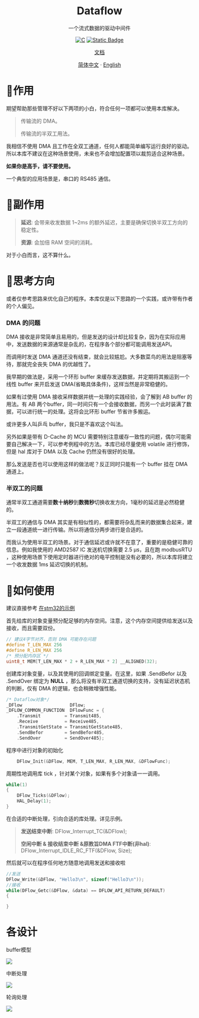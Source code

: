 <p align="center">
 <h1 align="center">Dataflow</h1>
 <p align="center">一个流式数据的驱动中间件</p>
</p>

<p align="center">
    <a href="https://github.com/anuraghazra/github-readme-stats/graphs/contributors"><img alt="C" src="https://img.shields.io/badge/C-00599C.svg?logo=c&logoColor=white" /></a>
    <a href="https://www.gnu.org/licenses/gpl-3.0.en.html"><img alt="Static Badge" src="https://img.shields.io/badge/license%20-%20GPL%203.0%20-%20blue" /></a>
</p>

<p align="center">
    <a href="https://wiki.yono233.cn/Dataflow/zh_hans/">文档</a>
</p>

<p align="center">
    <a href="/README.md">简体中文</a>
    ·
    <a href="/Example/README.DATA/README_EN.md">English</a>
</p>

# 💉作用
期望帮助那些管理不好以下两项的小白，符合任何一项都可以使用本库解决。

>传输流的 DMA。
>
>传输流的半双工用法。

我相信不使用 DMA 且工作在全双工通道，任何人都能简单编写运行良好的驱动。所以本库不建议在这种场景使用，未来也不会增加配置项以裁剪适合这种场景。

**如果你是高手，请不要使用。**

一个典型的应用场景是，串口的 RS485 通信。

# 🩼副作用
>**延迟**: 会带来收发数据 1~2ms 的额外延迟，主要是确保切换半双工方向的稳定性。
>
>**资源**: 会加倍 RAM 空间的消耗。

对于小白而言，这不算什么。

# 🧺思考方向

或者仅参考思路来优化自己的程序。本库仅是以下思路的一个实践，或许带有作者的个人偏见。

### DMA 的问题
DMA 接收是非常简单且易用的，但是发送的设计却比较复杂，因为在实际应用中，发送数据的来源通常是杂乱的，在程序各个部分都可能调用发送API。

而调用时发送 DMA 通道还没有结束，就会比较尴尬。大多数菜鸟的用法是阻塞等待，那就完全丧失 DMA 的优越性了。

我早期的做法是，采用一个环形 buffer 来缓存发送数据，并定期将其搬运到一个线性 buffer 来开启发送 DMA(省略具体条件)，这样当然是非常稳健的。

如果有过使用 DMA 接收采样数据并统一处理的实践经验，会了解到 AB buffer 的用法。有 AB 两个buffer，同一时间只有一个会接收数据，而另一个此时装满了数据，可以进行统一的处理。这将会比环形 buffer 节省许多搬运。

或许更多人叫乒乓 buffer，我只是不喜欢这个叫法。

另外如果是带有 D-Cache 的 MCU 需要特别注意缓存一致性的问题，偶尔可能需要自己解决一下，可以参考例程中的方法。本库已经尽量使用 volatile 进行修饰，但是 hal 库对于 DMA 以及 Cache 仍然没有很好的处理。

那么发送是否也可以使用这样的做法呢？反正同时只能有一个 buffer 挂在 DMA 通道上。

### 半双工的问题
通常半双工通道需要**数十纳秒**到**数微秒**切换收发方向，1毫秒的延迟是必然稳健的。

半双工的通信与 DMA 其实是有相似性的，都需要将杂乱而来的数据集合起来，建立一段通道统一进行传输。所以将通信分两步进行是合适的。

而我认为使用半双工的场景。对于通信延迟或许就不在意了，重要的是稳健可靠的信息。例如我使用的 AMD2587 IC 发送机切换需要 2.5 μs，且在跑 modbusRTU ，这种使用场景下使用定时器进行绝对的电平控制是没有必要的，所以本库将建立一个收发数据 1ms 延迟切换的机制。

# 🤔如何使用

建议直接参考 [在stm32的示例](/Example/stm32H743/h7_main.c)

首先给库的对象变量预分配足够的内存空间。注意，这个内存空间提供给发送以及接收，而且需要双份。

```c
// 建议4字节对齐，否则 DMA 可能存在问题
#define T_LEN_MAX 256
#define R_LEN_MAX 256
/* 预分配内存区 */
uint8_t MEM[T_LEN_MAX * 2 + R_LEN_MAX * 2] __ALIGNED(32);
```

创建库对象变量，以及其使用的回调绑定变量。在这里，如果 .SendBefor 以及 .SendOver 绑定为 **NULL** ，那么将没有半双工通道切换的支持，没有延迟状态机的判断，仅有 DMA 的逻辑，也会稍微增强性能。

```c
/* Dataflow对象*/
_DFlow                  DFlow;
_DFLOW_COMMON_FUNCTION  DFlowFunc = {
    .Transmit         = Transmit485, 
    .Receive          = Receive485,
    .TransmitGetState = TransmitGetState485,
    .SendBefor        = SendBefor485,
    .SendOver         = SendOver485};
```

程序中进行对象的初始化

```c
    DFlow_Init(&DFlow, MEM, T_LEN_MAX, R_LEN_MAX, &DFlowFunc);
```

周期性地调用库 tick ，针对某个对象，如果有多个对象请一一调用。

```c
while(1)
{
    DFlow_Ticks(&DFlow);
    HAL_Delay(1);
}
```
在合适的中断处理，引向合适的库处理。详见示例。

>**发送结束中断**:  DFlow_Interrupt_TC(&DFlow);
>
>**空闲中断 & 接收结束中断 &原教旨DMA FTF中断(非hal)**: DFlow_Interrupt_IDLE_RC_FTF(&DFlow, Size);

然后就可以在程序任何地方随意地调用发送和接收啦

```c
//发送
DFlow_Write(&DFlow, "Hello3\n", sizeof("Hello3\n"));
//接收
while(DFlow_Getc(&DFlow, &data) == DFLOW_API_RETURN_DEFAULT)
{

}
```



# 各设计

buffer模型

![](https://cloudflare-imgbed-6qt.pages.dev/file/1735001474791_buffer%20%E6%A8%A1%E5%9E%8B.png)

中断处理

![](https://cloudflare-imgbed-6qt.pages.dev/file/1735001486438_%E4%B8%AD%E6%96%AD%E5%A4%84%E7%90%86.png)

轮询处理

![](https://cloudflare-imgbed-6qt.pages.dev/file/1735001486588_%E8%BD%AE%E8%AF%A2%E5%A4%84%E7%90%86.png)


